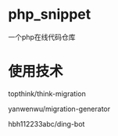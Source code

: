 # php_snippet
一个php在线代码仓库

# 使用技术

topthink/think-migration

yanwenwu/migration-generator

hbh112233abc/ding-bot


